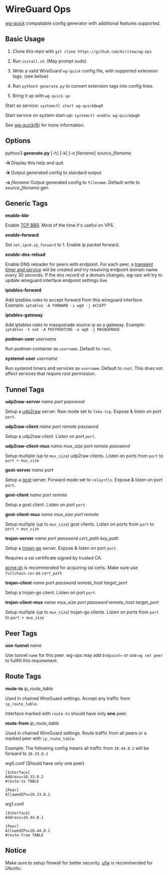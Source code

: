 # WireGuard Ops

[wg-quick](https://man7.org/linux/man-pages/man8/wg-quick.8.html) compatiable config generator with additional features supported.

## Basic Usage

1. Clone this repo with `git clone https://github.com/Kiritow/wg-ops`

2. Run `install.sh`. (May prompt sudo)

3. Write a valid WireGuard `wg-quick` config file, with supported extension tags. (see below)

4. Run `python3 generate.py` to convert extension tags into config lines.

5. Bring it up with `wg-quick up`

Start as service: `systemctl start wg-quick@wg0`

Start service on system start-up: `systemctl enable wg-quick@wg0`

See [wg-quick(8)](https://man7.org/linux/man-pages/man8/wg-quick.8.html) for more information.

## Options

python3 **generate.py** [-h] [-k] [-o *filename*] *source_filename*

**-h** Display this help and quit.

**-k** Output generated config to standard output

**-o** *filename* Output generated config to `filename`. Default write to *source_filename*.gen

## Generic Tags

**enable-bbr**

Enable [TCP BBR](https://en.wikipedia.org/wiki/TCP_congestion_control#TCP_BBR). Most of the time it's useful on VPS.

**enable-forward**

Set `net.ipv4.ip_forward` to 1. Enable ip packet forward.

**enable-dns-reload**

Enable DNS reloader for peers with endpoint. For each peer, a [transient timer and service](https://www.freedesktop.org/software/systemd/man/systemd-run.html) will be created and try resolving endpoint domain name every 30 seconds. If the dns record of a domain changes, wg-ops will try to update wireguard interface endpoint settings live.

**iptables-forward**

Add iptables rules to accept forward from this wireguard interface. Example: `iptables -A FORWARD -i wg0 -j ACCEPT`

**iptables-gateway**

Add iptables rules to masquerade source ip as a gateway. Example: `iptables -t nat -A POSTROUTING -o wg0 -j MASQUERADE`

**podman-user** *username*

Run podman container as `username`. Default to `root`.

**systemd-user** *username*

Run systemd timers and services as `username`. Default to `root`. This does not affect services that require root permission.

## Tunnel Tags

**udp2raw-server** *name* *port* *password*

Setup a [udp2raw](https://github.com/wangyu-/udp2raw-tunnel) server. Raw mode set to `fake-tcp`. Expose & listen on port `port`.

**udp2raw-client** *name* *port* *remote* *password*

Setup a udp2raw client. Listen on port `port`.

**udp2raw-client-mux** *name* *mux_size* *port* *remote* *password*

Setup multiple (up to `mux_size`) udp2raw clients. Listen on ports from `port` to `port + mux_size`

**gost-server** *name* *port*

Setup a [gost](https://github.com/ginuerzh/gost) server. Forward mode set to `relay+tls`. Expose & listen on port `port`.

**gost-client** *name* *port* *remote*

Setup a gost client. Listen on port `port`.

**gost-client-mux** *name* *mux_size* *port* *remote*

Setup multiple (up to `mux_size`) gost clients. Listen on ports from `port` to `port + mux_size`

**trojan-server** *name* *port* *password* *cert_path* *key_path*

Setup a [trojan-go](https://github.com/p4gefau1t/trojan-go) server. Expose & listen on port `port`.

Requires a ssl certificate signed by trusted CA.

[acme.sh](https://github.com/acmesh-official/acme.sh) is recommended for acquiring ssl certs. Make sure use `fullchain.cer` as `cert_path`

**trojan-client** *name* *port* *password* *remote_host* *target_port*

Setup a trojan-go client. Listen on port `port`.

**trojan-client-mux** *name* *mux_size* *port* *password* *remote_host* *target_port*

Setup multiple (up to `mux_size`) trojan-go clients. Listen on ports from `port` to `port + mux_size`

## Peer Tags

**use-tunnel** *name*

Use tunnel `name` for this peer. wg-ops may add `Endpoint=` or use `wg set peer` to fullfill this requirement.

## Route Tags

**route-to** *ip_route_table*

Used in chained WireGuard settings. Accept any traffic from `ip_route_table`.

Interface marked with `route-to` should have only **one** peer.

**route-from** *ip_route_table*

Used in chained WireGuard settings. Route traffic from all peers or a marked peer with `ip_route_table`.

Example: The following config means all traffic from `10.44.0.2` will be forward to `10.33.0.1`

wg0.conf (Should have only one peer)

```
[Interface]
Address=10.33.0.2
#route-to TABLE

[Peer]
AllowedIPs=10.33.0.1
```

wg1.conf

```
[Interface]
Address=10.44.0.1

[Peer]
AllowedIPs=10.44.0.2
#route-from TABLE
```

## Notice

Make sure to setup firewall for better security. [ufw](http://manpages.ubuntu.com/manpages/bionic/man8/ufw.8.html) is recommended for Ubuntu.

